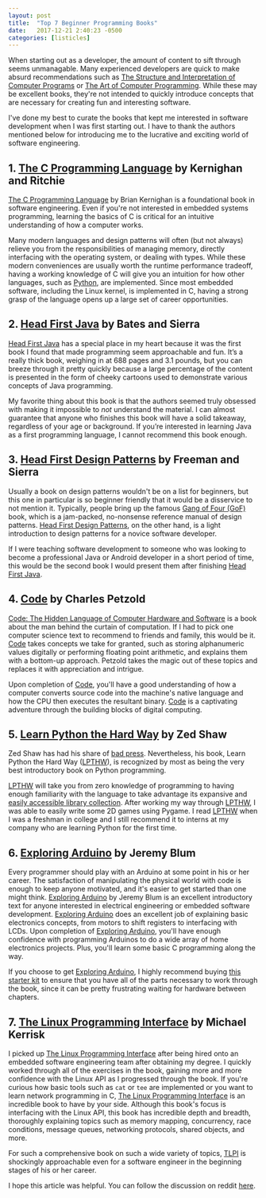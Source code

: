 ```yaml
---
layout: post
title:  "Top 7 Beginner Programming Books"
date:   2017-12-21 2:40:23 -0500
categories: [listicles]
---
```


When starting out as a developer, the amount of content to sift through seems unmanagable. Many
experienced developers are quick to make absurd recommendations such as [The Structure and
Interpretation of Computer Programs](https://goo.gl/bSX9nm) or [The Art of Computer
Programming](https://goo.gl/KSwvDG). While these may be excellent books, they're not intended to
quickly introduce concepts that are necessary for creating fun and interesting software.

I've done my best to curate the books that kept me interested in software development when I was
first starting out. I have to thank the authors mentioned below for introducing me to the lucrative
and exciting world of software engineering.

## 1. [The C Programming Language](https://goo.gl/opSC7A) by Kernighan and Ritchie
[The C Programming Language](https://goo.gl/opSC7A) by Brian Kernighan is a foundational book in
software engineering. Even if you're not interested in embedded systems programming, learning the
basics of C is critical for an intuitive understanding of how a computer works.

Many modern languages and design patterns will often (but not always) relieve you from the
responsibilities of managing memory, directly interfacing with the operating system, or dealing with
types. While these modern conveniences are usually worth the runtime performance tradeoff, having a
working knowledge of C will give you an intuition for how other languages, such as
[Python](https://github.com/python/cpython), are implemented. Since most embedded software,
including the Linux kernel, is implemented in C, having a strong grasp of the language opens up a
large set of career opportunities.

## 2. [Head First Java](http://amzn.to/2Bhl5gF) by Bates and Sierra
[Head First Java](http://amzn.to/2Bhl5gF) has a special place in my heart because it was the first
book I found that made programming seem approachable and fun. It’s a really thick book, weighing in
at 688 pages and 3.1 pounds, but you can breeze through it pretty quickly because a large percentage
of the content is presented in the form of cheeky cartoons used to demonstrate various concepts of
Java programming.

My favorite thing about this book is that the authors seemed truly obsessed with making it
impossible to *not* understand the material. I can almost guarantee that anyone who finishes this
book will have a solid takeaway, regardless of your age or background. If you’re interested in
learning Java as a first programming language, I cannot recommend this book enough.

## 3. [Head First Design Patterns](http://amzn.to/2zdb7eA) by Freeman and Sierra
Usually a book on design patterns wouldn't be on a list for beginners, but this one in particular is
so beginner friendly that it would be a disservice to not mention it. Typically, people bring up the
famous [Gang of Four (GoF)](http://amzn.to/2zdz31y) book, which is a jam-packed, no-nonsense
reference manual of design patterns. [Head First Design Patterns](http://amzn.to/2zdb7eA), on the
other hand, is a light introduction to design patterns for a novice software developer.

If I were teaching software development to someone who was looking to become a professional Java or
Android developer in a short period of time, this would be the second book I would present them
after finishing [Head First Java](http://amzn.to/2Bhl5gF).


## 4. [Code](http://amzn.to/2BfEvmh) by Charles Petzold
[Code: The Hidden Language of Computer Hardware and Software](http://amzn.to/2BfEvmh) is a book
about the man behind the curtain of computation. If I had to pick one computer science text to
recommend to friends and family, this would be it. [Code](http://amzn.to/2BfEvmh) takes concepts we
take for granted, such as storing alphanumeric values digitally or performing floating point
arithmetic, and explains them with a bottom-up approach. Petzold takes the magic out of these topics
and replaces it with appreciation and intrigue.

Upon completion of [Code](http://amzn.to/2BfEvmh), you'll have a good understanding of how a
computer converts source code into the machine's native language and how the CPU then executes the
resultant binary. [Code](http://amzn.to/2BfEvmh) is a captivating adventure through the building
blocks of digital computing.


## 5. [Learn Python the Hard Way](http://amzn.to/2Bi6wcU) by Zed Shaw
Zed Shaw has had his share of [bad press](https://eev.ee/blog/2016/11/23/a-rebuttal-for-python-3/).
Nevertheless, his book, Learn Python the Hard Way ([LPTHW](http://amzn.to/2Bi6wcU)), is recognized
by most as being the very best introductory book on Python programming.

[LPTHW](http://amzn.to/2Bi6wcU) will take you from zero knowledge of programming to having enough
familiarity with the language to take advantage its expansive and [easily accessible library
collection](https://pypi.python.org/pypi). After working my way through
[LPTHW](http://amzn.to/2Bi6wcU), I was able to easily write some 2D games using Pygame. I read
[LPTHW](http://amzn.to/2Bi6wcU) when I was a freshman in college and I still recommend it to interns
at my company who are learning Python for the first time.


## 6. [Exploring Arduino](http://amzn.to/2BWA0k5) by Jeremy Blum
Every programmer should play with an Arduino at some point in his or her career. The satisfaction of
manipulating the physical world with code is enough to keep anyone motivated, and it's easier to get
started than one might think. [Exploring Arduino](http://amzn.to/2BWA0k5) by Jeremy Blum is an
excellent introductory text for anyone interested in electrical engineering or embedded software
development. [Exploring Arduino](http://amzn.to/2BWA0k5) does an excellent job of explaining basic
electronics concepts, from motors to shift registers to interfacing with LCDs. Upon completion of
[Exploring Arduino](http://amzn.to/2BWA0k5), you'll have enough confidence with programming Arduinos
to do a wide array of home electronics projects. Plus, you'll learn some basic C programming along
the way.

If you choose to get [Exploring Arduino](http://amzn.to/2BWA0k5), I highly recommend buying [this
starter kit](http://amzn.to/2Ds9bSQ) to ensure that you have all of the parts necessary to work
through the book, since it can be pretty frustrating waiting for hardware between chapters.


## 7. [The Linux Programming Interface](http://amzn.to/2CTZR95) by Michael Kerrisk

I picked up [The Linux Programming Interface](http://amzn.to/2CTZR95) after being hired onto an
embedded software engineering team after obtaining my degree. I quickly worked through all of the
exercises in the book, gaining more and more confidence with the Linux API as I progressed through
the book. If you're curious how basic tools such as `cat` or `tee` are implemented or you want to
learn network programming in C, [The Linux Programming Interface](http://amzn.to/2CTZR95) is an
incredible book to have by your side. Although this book's focus is interfacing with the Linux API,
this book has incredible depth and breadth, thoroughly explaining topics such as memory mapping,
concurrency, race conditions, message queues, networking protocols, shared objects, and more.

For such a comprehensive book on such a wide variety of topics, [TLPI](http://amzn.to/2CTZR95) is
shockingly approachable even for a software engineer in the beginning stages of his or her career.


I hope this article was helpful. You can follow the discussion on reddit
[here](https://www.reddit.com/r/programming/comments/7lf90t/top_7_beginner_programming_books/).

